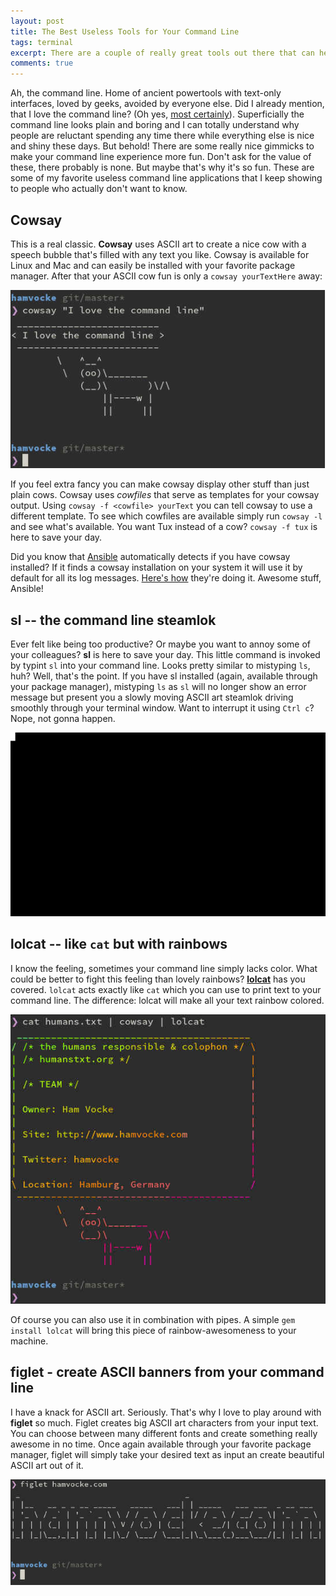 ```yaml
---
layout: post
title: The Best Useless Tools for Your Command Line
tags: terminal
excerpt: There are a couple of really great tools out there that can help you getting more fun out of your day-to-day command line use. These are some of my favorites.
comments: true
---
```


Ah, the command line. Home of ancient powertools with text-only interfaces, loved by geeks, avoided by everyone else. Did I already mention, that I love the command line? (Oh yes, [most certainly](/blog/a-quick-and-easy-guide-to-tmux/)). Superficially the command line looks plain and boring and I can totally understand why people are reluctant spending any time there while everything else is nice and shiny these days. But behold! There are some really nice gimmicks to make your command line experience more fun. Don't ask for the value of these, there probably is none. But maybe that's why it's so fun. These are some of my favorite useless command line applications that I keep showing to people who actually don't want to know.

## Cowsay
This is a real classic. **Cowsay** uses ASCII art to create a nice cow with a speech bubble that's filled with any text you like. Cowsay is available for Linux and Mac and can easily be installed with your favorite package manager. After that your ASCII cow fun is only a `cowsay yourTextHere` away: 

![Cowsay in action](/assets/img/uploads/cowsay.jpg)

If you feel extra fancy you can make cowsay display other stuff than just plain cows. Cowsay uses _cowfiles_ that serve as templates for your cowsay output. Using `cowsay -f <cowfile> yourText` you can tell cowsay to use a different template. To see which cowfiles are available simply run `cowsay -l` and see what's available. You want Tux instead of a cow? `cowsay -f tux` is here to save your day.

Did you know that [Ansible](http://www.ansible.com) automatically detects if you have cowsay installed? If it finds a cowsay installation on your system it will use it by default for all its log messages. [Here's how](https://github.com/ansible/ansible/blob/86de1429e57c0ec3c40a6c5bd2c1808ce78b48a4/lib/ansible/utils/display.py#L82-L105) they're doing it. Awesome stuff, Ansible!

## sl -- the command line steamlok
Ever felt like being too productive? Or maybe you want to annoy some of your colleagues? **sl** is here to save your day. This little command is invoked by typint `sl` into your command line. Looks pretty similar to mistyping `ls`, huh? Well, that's the point. If you have sl installed (again, available through your package manager), mistyping `ls` as `sl` will no longer show an error message but present you a slowly moving ASCII art steamlok driving smoothly through your terminal window. Want to interrupt it using `Ctrl c`? Nope, not gonna happen.

![sl](/assets/img/uploads/sl.gif)

## lolcat -- like `cat` but with rainbows
I know the feeling, sometimes your command line simply lacks color. What could be better to fight this feeling than lovely rainbows? **[lolcat](https://github.com/busyloop/lolcat)** has you covered. `lolcat` acts exactly like `cat` which you can use to print text to your command line. The difference: lolcat will make all your text rainbow colored.

![lolcat](/assets/img/uploads/lolcat.jpg)

Of course you can also use it in combination with pipes. A simple `gem install lolcat` will bring this piece of rainbow-awesomeness to your machine.


## figlet - create ASCII banners from your command line
I have a knack for ASCII art. Seriously. That's why I love to play around with **figlet** so much. Figlet creates big ASCII art characters from your input text. You can choose between many different fonts and create something really awesome in no time. Once again available through your favorite package manager, figlet will simply take your desired text as input an create beautiful ASCII art out of it.

![figlet](/assets/img/uploads/figlet.jpg)

